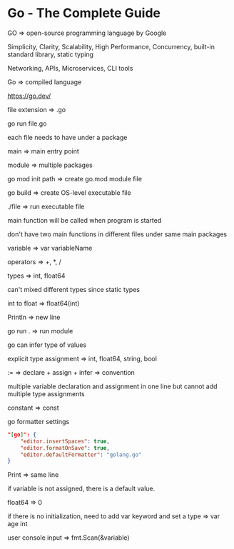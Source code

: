# Go - The Complete Guide

GO => open-source programming language by Google

Simplicity, Clarity, Scalability, High Performance, Concurrency, built-in standard library, static typing

Networking, APIs, Microservices, CLI tools

Go => compiled language

<https://go.dev/>

file extension => .go

go run file.go

each file needs to have under a package

main => main entry point

module => multiple packages

go mod init path => create go.mod module file

go build => create OS-level executable file

./file => run executable file

main function will be called when program is started

don't have two main functions in different files under same main packages

variable => var variableName

operators => +, *, /

types => int, float64

can't mixed different types since static types

int to float => float64(int)

Println => new line

go run . => run module

go can infer type of values

explicit type assignment => int, float64, string, bool

:= => declare + assign + infer => convention

multiple variable declaration and assignment in one line but cannot add multiple type assignments

constant => const

go formatter settings

```json
"[go]": {
    "editor.insertSpaces": true,
    "editor.formatOnSave": true,
    "editor.defaultFormatter": "golang.go"
}
```

Print => same line

if variable is not assigned, there is a default value.

float64 => 0

if there is no initialization, need to add var keyword and set a type => var age int

user console input => fmt.Scan(&variable)
